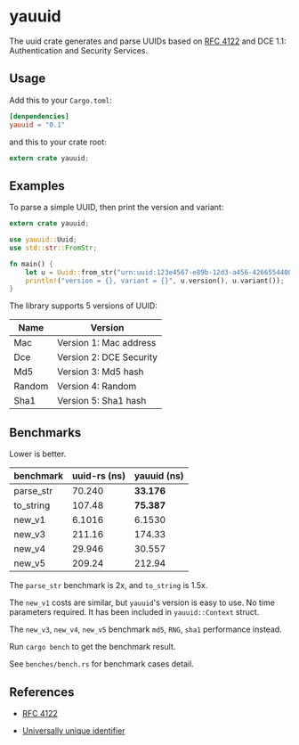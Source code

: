 # yauuid

The uuid crate generates and parse UUIDs based on [RFC 4122](http://tools.ietf.org/html/rfc4122)
and DCE 1.1: Authentication and Security Services.

## Usage

Add this to your `Cargo.toml`:

```toml
[denpendencies]
yauuid = "0.1"
```

and this to your crate root:

```rust
extern crate yauuid;
```

## Examples

To parse a simple UUID, then print the version and variant:

```rust
extern crate yauuid;

use yauuid::Uuid;
use std::str::FromStr;

fn main() {
    let u = Uuid::from_str("urn:uuid:123e4567-e89b-12d3-a456-426655440000").unwrap();
    println!("version = {}, variant = {}", u.version(), u.variant());
}
```

The library supports 5 versions of UUID:

Name    | Version
--------|---------
Mac     | Version 1: Mac address
Dce     | Version 2: DCE Security
Md5     | Version 3: Md5 hash
Random  | Version 4: Random
Sha1    | Version 5: Sha1 hash

## Benchmarks

Lower is better.

benchmark    | uuid-rs (ns) | yauuid (ns)
-------------|--------------|-------------
parse\_str   | 70.240       | **33.176**
to\_string   | 107.48       | **75.387**
new\_v1      | 6.1016       | 6.1530
new\_v3      | 211.16       | 174.33
new\_v4      | 29.946       | 30.557
new\_v5      | 209.24       | 212.94

The `parse_str` benchmark is 2x, and `to_string` is 1.5x.

The `new_v1` costs are similar, but `yauuid`'s version is easy to use.
No time parameters required. It has been included in `yauuid::Context` struct.

The `new_v3`, `new_v4`, `new_v5` benchmark `md5`, `RNG`, `sha1` performance instead.

Run `cargo bench` to get the benchmark result.

See `benches/bench.rs` for benchmark cases detail.


## References

 - [RFC 4122](http://tools.ietf.org/html/rfc4122)

 - [Universally unique identifier](https://en.wikipedia.org/wiki/Universally_unique_identifier)
